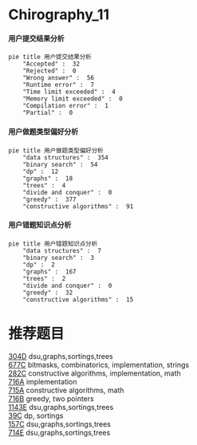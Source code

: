 # Chirography_11

<!-- tabs:start -->



#### **用户提交结果分析**

```mermaid
pie title 用户提交结果分析
    "Accepted" :  32
    "Rejected" :  0
    "Wrong answer" :  56
    "Runtime error" :  7
    "Time limit exceeded" :  4
    "Memory limit exceeded" :  0
    "Compilation error" :  1
    "Partial" :  0
```

#### **用户做题类型偏好分析**

```mermaid
pie title 用户做题类型偏好分析
    "data structures" :  354
    "binary search" :  54
    "dp" :  12
    "graphs" :  18
    "trees" :  4
    "divide and conquer" :  0
    "greedy" :  377
    "constructive algorithms" :  91
```
#### **用户错题知识点分析**

```mermaid
pie title 用户错题知识点分析
    "data structures" :  7
    "binary search" :  3
    "dp" :  2
    "graphs" :  167
    "trees" :  2
    "divide and conquer" :  0
    "greedy" :  32
    "constructive algorithms" :  15
```



<!-- tabs:end -->
# 推荐题目
[304D](https://codeforces.com/contest/304/problem/D)		dsu,graphs,sortings,trees		  
[677C](https://codeforces.com/contest/677/problem/C)		bitmasks,
                        combinatorics,
                        implementation,
                        strings		  
[282C](https://codeforces.com/contest/282/problem/C)		constructive algorithms,
                        implementation,
                        math		  
[716A](https://codeforces.com/contest/716/problem/A)		implementation		  
[715A](https://codeforces.com/contest/715/problem/A)		constructive algorithms,
                        math		  
[716B](https://codeforces.com/contest/716/problem/B)		greedy,
                        two pointers		  
[1143E](https://codeforces.com/contest/1143/problem/E)		dsu,graphs,sortings,trees		  
[39C](https://codeforces.com/contest/39/problem/C)		dp,
                        sortings		  
[157C](https://codeforces.com/contest/157/problem/C)		dsu,graphs,sortings,trees		  
[714E](https://codeforces.com/contest/714/problem/E)		dsu,graphs,sortings,trees		  
